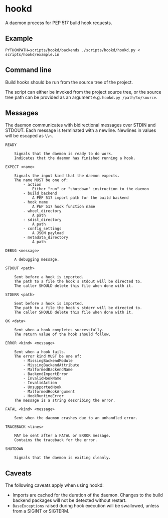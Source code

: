 # hookd

A daemon process for PEP 517 build hook requests.

## Example

```
PYTHONPATH=scripts/hookd/backends ./scripts/hookd/hookd.py < scripts/hookd/example.in
```

## Command line


Build hooks should be run from the source tree of the project.

The script can either be invoked from the project source tree, or the source
tree path can be provided as an argument e.g. `hookd.py /path/to/source`.

## Messages

The daemon communicates with bidirectional messages over STDIN and STDOUT.
Each message is terminated with a newline.
Newlines in values will be escaped as `\\n`.

```
READY
    
    Signals that the daemon is ready to do work.
    Indicates that the daemon has finished running a hook.

EXPECT <name>

    Signals the input kind that the daemon expects.
    The name MUST be one of:
        - action
            Either "run" or "shutdown" instruction to the daemon
        - build_backend
            A PEP 517 import path for the build backend
        - hook_name
            A PEP 517 hook function name
        - wheel_directory
            A path
        - sdist_directory
            A path
        - config_settings
            A JSON payload
        - metadata_directory
            A path

DEBUG <message>

    A debugging message.

STDOUT <path>

    Sent before a hook is imported.
    The path to a file the hook's stdout will be directed to.
    The caller SHOULD delete this file when done with it.

STDERR <path>

    Sent before a hook is imported.
    The path to a file the hook's stderr will be directed to.
    The caller SHOULD delete this file when done with it.

OK <data>

    Sent when a hook completes successfully.
    The return value of the hook should follow.

ERROR <kind> <message>

    Sent when a hook fails.
    The error kind MUST be one of:
        - MissingBackendModule
        - MissingBackendAttribute
        - MalformedBackendName
        - BackendImportError
        - InvalidHookName
        - InvalidAction
        - UnsupportedHook
        - MalformedHookArgument
        - HookRuntimeError
    The message is a string describing the error. 

FATAL <kind> <message>

    Sent when the daemon crashes due to an unhandled error.

TRACEBACK <lines>

    MAY be sent after a FATAL or ERROR message.
    Contains the traceback for the error.

SHUTDOWN
    
    Signals that the daemon is exiting cleanly.
```
    
## Caveats

The following caveats apply when using hookd:

- Imports are cached for the duration of the daemon. Changes to the build backend packages will not be detected without restart.
- `BaseExceptions` raised during hook execution will be swallowed, unless from a SIGINT or SIGTERM.
